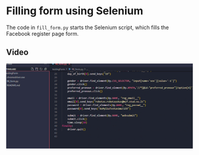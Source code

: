 # Filling form using Selenium

The code in `fill_form.py` starts the Selenium script, which fills the Facebook register page form.
## Video
[![Unit Test Video](test2.png)](https://drive.google.com/file/d/1O3-y3fn6HuYftb8C1wE6fmQnBwyChtMH/view?usp=sharing)